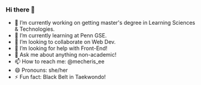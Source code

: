 ### Hi there 👋

<!--
**seiyonly/seiyonly** is a ✨ _special_ ✨ repository because its `README.md` (this file) appears on your GitHub profile.

Here are some ideas to get you started:
-->
- 🔭 I’m currently working on getting master's degree in Learning Sciences & Technologies.
- 🌱 I’m currently learning at Penn GSE.
- 👯 I’m looking to collaborate on Web Dev.
- 🤔 I’m looking for help with Front-End!
- 💬 Ask me about anything non-academic!
- 📫 How to reach me: @mecheris_ee
- 😄 Pronouns: she/her
- ⚡ Fun fact: Black Belt in Taekwondo!
